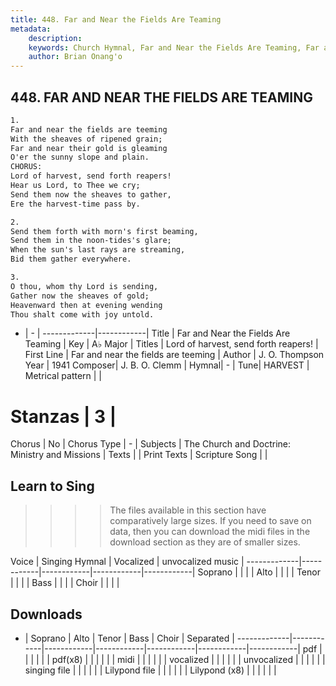 ```yaml
---
title: 448. Far and Near the Fields Are Teaming
metadata:
    description: 
    keywords: Church Hymnal, Far and Near the Fields Are Teaming, Far and near the fields are teeming, Lord of harvest, send forth reapers!
    author: Brian Onang'o
---
```



## 448. FAR AND NEAR THE FIELDS ARE TEAMING

```txt
1.
Far and near the fields are teeming
With the sheaves of ripened grain;
Far and near their gold is gleaming
O'er the sunny slope and plain.
CHORUS:
Lord of harvest, send forth reapers!
Hear us Lord, to Thee we cry;
Send them now the sheaves to gather,
Ere the harvest-time pass by.

2.
Send them forth with morn's first beaming,
Send them in the noon-tides's glare;
When the sun's last rays are streaming,
Bid them gather everywhere.

3.
O thou, whom thy Lord is sending,
Gather now the sheaves of gold;
Heavenward then at evening wending
Thou shalt come with joy untold.
```

- |   -  |
-------------|------------|
Title | Far and Near the Fields Are Teaming |
Key | A♭ Major |
Titles | Lord of harvest, send forth reapers! |
First Line | Far and near the fields are teeming |
Author | J. O. Thompson
Year | 1941
Composer| J. B. O. Clemm |
Hymnal|  - |
Tune| HARVEST |
Metrical pattern | |
# Stanzas | 3 |
Chorus | No |
Chorus Type | - |
Subjects | The Church and Doctrine: Ministry and Missions |
Texts |  |
Print Texts | 
Scripture Song |  |
  
## Learn to Sing

>>>> The files available in this section have comparatively large sizes. If you need to save on data, then you can download the midi files in the download section as they are of smaller sizes.

Voice |  Singing Hymnal | Vocalized | unvocalized music |
-------------|------------|------------|------------|------------|
Soprano | | | |
Alto | | | |
Tenor | | | |
Bass | | | |
Choir | | | |

## Downloads

- |  Soprano | Alto | Tenor | Bass | Choir | Separated |
-------------|------------|------------|------------|------------|------------|------------|
pdf | | | | | |
pdf(x8) | | | | | |
midi | | | | | |
vocalized | | | | | |
unvocalized | | | | | |
singing file | | | | | |
Lilypond file | | | | | |
Lilypond (x8) | | | | | |
  